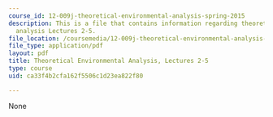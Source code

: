 ```yaml
---
course_id: 12-009j-theoretical-environmental-analysis-spring-2015
description: This is a file that contains information regarding theoretical environmental
  analysis Lectures 2-5.
file_location: /coursemedia/12-009j-theoretical-environmental-analysis-spring-2015/ca33f4b2cfa162f5506c1d23ea822f80_MIT12_009JS15_2-5volcano.pdf
file_type: application/pdf
layout: pdf
title: Theoretical Environmental Analysis, Lectures 2-5
type: course
uid: ca33f4b2cfa162f5506c1d23ea822f80

---
```

None